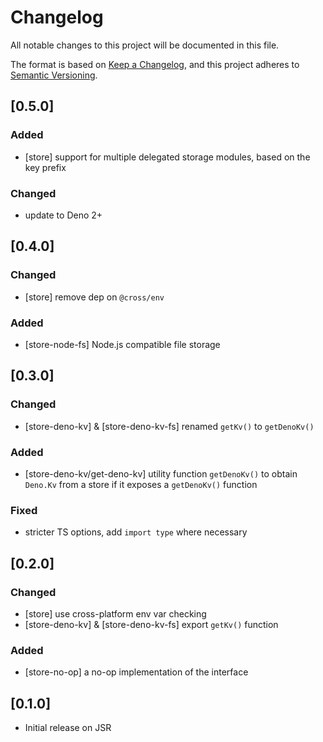 # Changelog

All notable changes to this project will be documented in this file.

The format is based on [Keep a Changelog](https://keepachangelog.com/en/1.1.0/),
and this project adheres to
[Semantic Versioning](https://semver.org/spec/v2.0.0.html).

## [0.5.0]

### Added

- [store] support for multiple delegated storage modules, based on the key
  prefix

### Changed

- update to Deno 2+

## [0.4.0]

### Changed

- [store] remove dep on `@cross/env`

### Added

- [store-node-fs] Node.js compatible file storage

## [0.3.0]

### Changed

- [store-deno-kv] & [store-deno-kv-fs] renamed `getKv()` to `getDenoKv()`

### Added

- [store-deno-kv/get-deno-kv] utility function `getDenoKv()` to obtain `Deno.Kv`
  from a store if it exposes a `getDenoKv()` function

### Fixed

- stricter TS options, add `import type` where necessary

## [0.2.0]

### Changed

- [store] use cross-platform env var checking
- [store-deno-kv] & [store-deno-kv-fs] export `getKv()` function

### Added

- [store-no-op] a no-op implementation of the interface

## [0.1.0]

- Initial release on JSR
